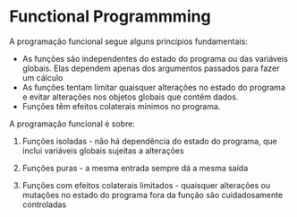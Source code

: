 # Functional Programmming

A programação funcional segue alguns princípios fundamentais:

- As funções são independentes do estado do programa ou das variáveis globais. Elas dependem apenas dos argumentos passados para fazer um cálculo
- As funções tentam limitar quaisquer alterações no estado do programa e evitar alterações nos objetos globais que contêm dados.
- Funções têm efeitos colaterais mínimos no programa.

A programação funcional é sobre:

1) Funções isoladas - não há dependência do estado do programa, que inclui variáveis globais sujeitas a alterações

2) Funções puras - a mesma entrada sempre dá a mesma saída

3) Funções com efeitos colaterais limitados - quaisquer alterações ou mutações no estado do programa fora da função são cuidadosamente controladas


